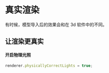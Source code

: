# 真实渲染

有时候，模型导入后的效果会和在 3d 软件中的不同。

## 让渲染更真实

#### 开启物理光照

```js
renderer.physicallyCorrectLights = true;
```
